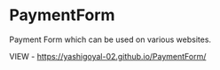 # PaymentForm
Payment Form which can be used on various websites.



VIEW -
  https://yashigoyal-02.github.io/PaymentForm/

